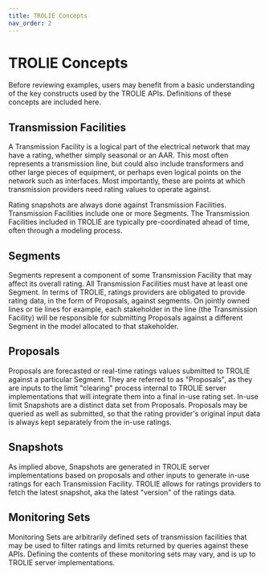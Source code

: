 ```yaml
---
title: TROLIE Concepts
nav_order: 2
---
```


# TROLIE Concepts

Before reviewing examples, users may benefit from a basic understanding of the key constructs used by the TROLIE APIs.  Definitions of these concepts are included here.  

## Transmission Facilities
A Transmission Facility is a logical part of the electrical network that may have a rating, whether simply seasonal or an AAR.  This most often represents a transmission line, but could also include transformers and other large pieces of equipment, or perhaps even logical points on the network such as interfaces.  Most importantly, these are points at which transmission providers need rating values to operate against.  

Rating snapshots are always done against Transmission Facilities.  Transmission Facilities include one or more Segments.  The Transmission Facilities included in TROLIE are typically pre-coordinated ahead of time, often through a modeling process.  

## Segments
Segments represent a component of some Transmission Facility that may affect its overall rating.  All Transmission Facilities must have at least one Segment.  In terms of TROLIE, ratings providers are obligated to provide rating data, in the form of Proposals, against segments.  On jointly owned lines or tie lines for example, each stakeholder in the line (the Transmission Facility) will be responsible for submitting Proposals against a different Segment in the model allocated to that stakeholder.  

## Proposals 
Proposals are forecasted or real-time ratings values submitted to TROLIE against a particular Segment.  They are referred to as "Proposals", as they are inputs to the limit "clearing" process internal to TROLIE server implementations that will integrate them into a final in-use rating set.  In-use limit Snapshots are a distinct data set from Proposals.  Proposals may be queried as well as submitted, so that the rating provider's original input data is always kept separately from the in-use ratings.  

## Snapshots
As implied above, Snapshots are generated in TROLIE server implementations based on proposals and other inputs to generate in-use ratings for each Transmission Facility.  TROLIE allows for ratings providers to fetch the latest snapshot, aka the latest "version" of the ratings data.  

## Monitoring Sets
Monitoring Sets are arbitrarily defined sets of transmission facilities that may be used to filter ratings and limits returned by queries against these APIs.  Defining the contents of these monitoring sets may vary, and is up to TROLIE server implementations.  
